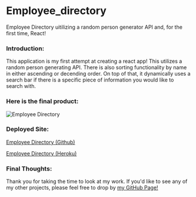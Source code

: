 # Employee_directory
Employee Directory uitilizing a random person generator API and, for the first time, React!

### Introduction:
This application is my first attempt at creating a react app! This utilizes a random person generating API. There is also sorting functionality by name in either ascending or decending order. On top of that, it dynamically uses a search bar if there is a specific piece of information you would like to search with.

### Here is the final product:
![Employee Directory](https://github.com/zdjeffers/Employee_directory/blob/main/employee_directory/public/assets/images/React%20App.gif)

### Deployed Site:
[Employee Directory (Github)](https://zdjeffers.github.io/Employee_directory/)

[Employee Directory (Heroku)]()

### Final Thoughts:
Thank you for taking the time to look at my work. If you'd like to see any of my other projects, please feel free to drop by [my GitHub Page!](https://github.com/zdjeffers)